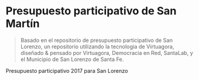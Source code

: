 # Presupuesto participativo de San Martín

> Basado en el repositorio de presupuesto participativo de San Lorenzo, un repositorio utilizando la tecnologia de Virtuagora, diseñado & pensado por Virtuagora, Democracia en Red, SantaLab, y el Municipio de San Lorenzo de Santa Fe.

Presupuesto participativo 2017 para San Lorenzo
